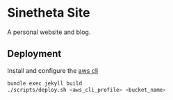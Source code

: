 # Sinetheta Site

A personal website and blog.

## Deployment

Install and configure the [aws cli](https://docs.aws.amazon.com/cli/latest/userguide/cli-chap-welcome.html)

```sh
bundle exec jekyll build
./scripts/deploy.sh <aws_cli_profile> <bucket_name>
```
